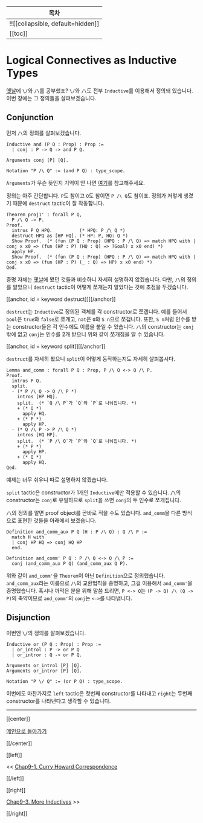 | 목차 |
|-------------------|
|!![[collapsible, default=hidden]]  |
|[[toc]]|

# Logical Connectives as Inductive Types

[옛날](Chap6-1.html)에 `\/`와 `/\`를 공부했죠? `\/`와 `/\`도 전부 `Inductive`를 이용해서 정의돼 있습니다. 이번 장에는 그 정의들을 살펴보겠습니다.

## Conjunction

먼저 `/\`의 정의를 살펴보겠습니다.

```line_num
Inductive and (P Q : Prop) : Prop :=
  | conj : P -> Q -> and P Q.

Arguments conj [P] [Q].

Notation "P /\ Q" := (and P Q) : type_scope.
```

`Arguments`가 무슨 뜻인지 기억이 안 나면 [여기](Chap4-1.html#keywordarguments)를 참고해주세요.

정의는 아주 간단합니다. `P`도 참이고 `Q`도 참이면 `P /\ Q`도 참이죠. 정의가 저렇게 생겼기 때문에 `destruct` tactic이 잘 작동합니다.

```coq, line_num
Theorem proj1' : forall P Q,
  P /\ Q -> P.
Proof.
  intros P Q HPQ.          (* HPQ: P /\ Q *)
  destruct HPQ as [HP HQ]. (* HP: P, HQ: Q *)
  Show Proof.  (* (fun (P Q : Prop) (HPQ : P /\ Q) => match HPQ with | conj x x0 => (fun (HP : P) (HQ : Q) => ?Goal) x x0 end) *)
  apply HP.
  Show Proof.  (* (fun (P Q : Prop) (HPQ : P /\ Q) => match HPQ with | conj x x0 => (fun (HP : P) (_ : Q) => HP) x x0 end) *)
Qed.
```

증명 자체는 [옛날](Chap6-1.html)에 봤던 것들과 비슷하니 자세히 설명하지 않겠습니다. 다만, `/\`의 정의를 알았으니 `destruct` tactic이 어떻게 쪼개는지 알았다는 것에 초점을 두겠습니다.

[[anchor, id = keyword destruct]][[/anchor]]

`destruct`는 `Inductive`로 정의된 객체를 각 constructor로 쪼갭니다. 예를 들어서 `bool`은 `true`와 `false`로 쪼개고, `nat`은 `O`와 `S n`으로 쪼갭니다. 또한, `S n`처럼 인수를 받는 constructor들은 각 인수에도 이름을 붙일 수 있습니다. `/\`의 constructor는 `conj`밖에 없고 `conj`는 인수를 2개 받으니 위와 같이 쪼개짐을 알 수 있습니다.

[[anchor, id = keyword split]][[/anchor]]

`destruct`를 자세히 봤으니 `split`이 어떻게 동작하는지도 자세히 살펴봅시다.

```coq, line_num
Lemma and_comm : forall P Q : Prop, P /\ Q <-> Q /\ P.
Proof.
  intros P Q.
  split.
  - (* P /\ Q -> Q /\ P *)
    intros [HP HQ].
    split.  (* `Q /\ P`가 `Q`와 `P`로 나눠집니다. *)
    + (* Q *)
      apply HQ.
    + (* P *)
      apply HP.
  - (* Q /\ P -> P /\ Q *)
    intros [HQ HP].
    split.  (* `P /\ Q`가 `P`와 `Q`로 나눠집니다. *)
    + (* P *)
      apply HP.
    + (* Q *)
      apply HQ.
Qed.
```

예제는 너무 쉬우니 따로 설명하지 않겠습니다.

`split` tactic은 constructor가 1개인 `Inductive`에만 적용할 수 있습니다. `/\`의 constructor는 `conj`로 유일하므로 `split`을 쓰면 `conj`의 두 인수로 쪼개집니다.

`/\`의 정의를 알면 proof object를 곧바로 적을 수도 있습니다. `and_comm`을 다른 방식으로 표현한 것들을 아래에서 보겠습니다.

```coq, line_num
Definition and_comm_aux P Q (H : P /\ Q) : Q /\ P :=
  match H with
  | conj HP HQ => conj HQ HP
  end.

Definition and_comm' P Q : P /\ Q <-> Q /\ P :=
  conj (and_comm_aux P Q) (and_comm_aux Q P).
```

위와 같이 `and_comm'`을 `Theorem`이 아닌 `Definition`으로 정의했습니다. `and_comm_aux`라는 이름으로 `/\`의 교환법칙을 증명하고, 그걸 이용해서 `and_comm'`을 증명했습니다. 혹시나 까먹은 분을 위해 말씀 드리면, `P <-> Q`는 `(P -> Q) /\ (Q -> P)`의 축약이므로 `and_comm'`의 `conj`는 `<->`를 나타냅니다.

## Disjunction

이번엔 `\/`의 정의를 살펴보겠습니다.

```line_num
Inductive or (P Q : Prop) : Prop :=
  | or_introl : P -> or P Q
  | or_intror : Q -> or P Q.

Arguments or_introl [P] [Q].
Arguments or_intror [P] [Q].

Notation "P \/ Q" := (or P Q) : type_scope.
```

이번에도 마찬가지로 `left` tactic은 첫번째 constructor를 나타내고 `right`는 두번째 constructor를 나타낸다고 생각할 수 있습니다.

---

[[center]]

[메인으로 돌아가기](index.html)

[[/center]]

[[left]]

<< [Chap9-1. Curry Howard Correspondence](Chap9-1.html)

[[/left]]

[[right]]

[Chap9-3. More Inductives](Chap9-3.html) >>

[[/right]]